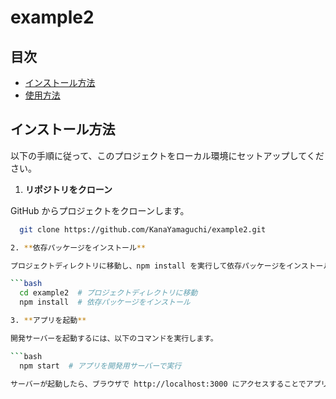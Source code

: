# example2
## 目次

- [インストール方法](#インストール方法)
- [使用方法](#使用方法)

## インストール方法

以下の手順に従って、このプロジェクトをローカル環境にセットアップしてください。

1. **リポジトリをクローン**

  GitHub からプロジェクトをクローンします。

  ```bash
    git clone https://github.com/KanaYamaguchi/example2.git

2. **依存パッケージをインストール**

  プロジェクトディレクトリに移動し、npm install を実行して依存パッケージをインストールします。

  ```bash
    cd example2  # プロジェクトディレクトリに移動
    npm install  # 依存パッケージをインストール

3. **アプリを起動**

  開発サーバーを起動するには、以下のコマンドを実行します。

  ```bash
    npm start  # アプリを開発用サーバーで実行

  サーバーが起動したら、ブラウザで http://localhost:3000 にアクセスすることでアプリを見ることができます。